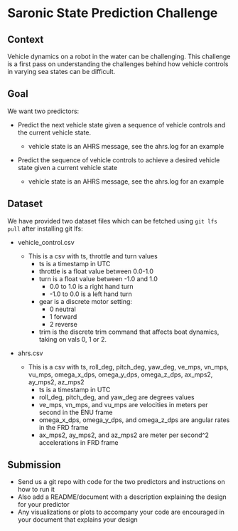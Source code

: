 # Saronic State Prediction Challenge

## Context

Vehicle dynamics on a robot in the water can be challenging. This challenge is a first pass on understanding the challenges behind how vehicle controls in varying sea states can be difficult. 

## Goal

We want two predictors:

- Predict the next vehicle state given a sequence of vehicle
  controls and the current vehicle state.
  - vehicle state is an AHRS message, see the ahrs.log for an example

- Predict the sequence of vehicle controls to achieve a desired vehicle state given a current vehicle state
  - vehicle state is an AHRS message, see the ahrs.log for an example

## Dataset

We have provided two dataset files which can be fetched using `git lfs pull` after installing git lfs:
- vehicle_control.csv
  - This is a csv with ts, throttle and turn values
    - ts is a timestamp in UTC
    - throttle is a float value between 0.0-1.0
    - turn is a float value between -1.0 and 1.0
      - 0.0 to 1.0 is a right hand turn
      - -1.0 to 0.0 is a left hand turn
    - gear is a discrete motor setting:
      - 0 neutral
      - 1 forward
      - 2 reverse
    - trim is the discrete trim command that affects boat dynamics, taking on vals 0, 1 or 2.

- ahrs.csv  
  - This is a csv with ts, roll_deg, pitch_deg, yaw_deg, ve_mps,
    vn_mps, vu_mps, omega_x_dps, omega_y_dps, omega_z_dps, ax_mps2,
    ay_mps2, az_mps2
    - ts is a timestamp in UTC
    - roll_deg, pitch_deg, and yaw_deg are degrees values
    - ve_mps, vn_mps, and vu_mps are velocities in meters per second in the ENU frame
    - omega_x_dps, omega_y_dps, and omega_z_dps are angular rates in the FRD frame
    - ax_mps2, ay_mps2, and az_mps2 are meter per second^2 accelerations in FRD frame

## Submission

- Send us a git repo with code for the two predictors and instructions on how to run it   
- Also add a README/document with a description explaining the design for your predictor
- Any visualizations or plots to accompany your code are encouraged in your document that explains your design

